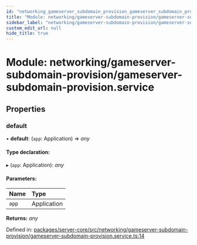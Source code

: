 ```yaml
---
id: "networking_gameserver_subdomain_provision_gameserver_subdomain_provision_service"
title: "Module: networking/gameserver-subdomain-provision/gameserver-subdomain-provision.service"
sidebar_label: "networking/gameserver-subdomain-provision/gameserver-subdomain-provision.service"
custom_edit_url: null
hide_title: true
---
```


# Module: networking/gameserver-subdomain-provision/gameserver-subdomain-provision.service

## Properties

### default

• **default**: (`app`: Application) => *any*

#### Type declaration:

▸ (`app`: Application): *any*

#### Parameters:

Name | Type |
:------ | :------ |
`app` | Application |

**Returns:** *any*

Defined in: [packages/server-core/src/networking/gameserver-subdomain-provision/gameserver-subdomain-provision.service.ts:14](https://github.com/xr3ngine/xr3ngine/blob/673ad6a5f/packages/server-core/src/networking/gameserver-subdomain-provision/gameserver-subdomain-provision.service.ts#L14)
